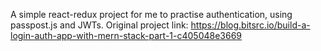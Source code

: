 A simple react-redux project for me to practise authentication, using passpost.js and JWTs. Original project link: https://blog.bitsrc.io/build-a-login-auth-app-with-mern-stack-part-1-c405048e3669
